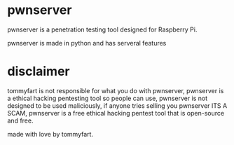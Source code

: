 # pwnserver
pwnserver is a penetration testing tool designed for Raspberry Pi.

pwnserver is made in python and has serveral features

# disclaimer
tommyfart is not responsible for what you do with pwnserver, pwnserver is a ethical hacking pentesting tool so people can use, pwnserver is not designed to be used maliciously, if anyone tries selling you pwnserver ITS A SCAM, pwnserver is a free ethical hacking pentest tool that is open-source and free.

made with love by tommyfart.
